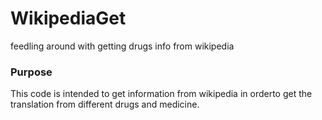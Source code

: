 # WikipediaGet
feedling around with getting drugs info from wikipedia

### Purpose
This code is intended to get information from wikipedia in orderto get the translation from different drugs and medicine.
